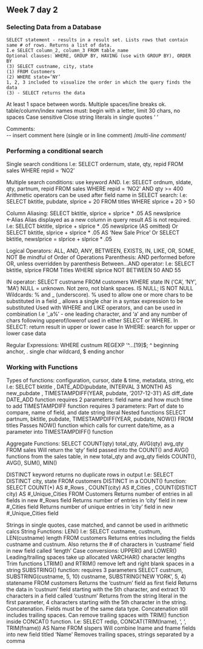## Week 7 day 2

### Selecting Data from a Database

```
SELECT statement - results in a result set. Lists rows that contain same # of rows. Returns a list of data.    
I.e SELECT column_2, column_3 FROM table_name
Optional clauses: WHERE, GROUP BY, HAVING (use with GROUP BY), ORDER BY
(3) SELECT custname, city, state
(1) FROM Customers
(2) WHERE state=’NY’
1, 2, 3 included to visualize the order in which the query finds the data
(3) - SELECT returns the data
```


At least 1 space between words. Multiple spaces/line breaks ok.
table/column/index names must: 
begin with a letter, limit 30 chars, no spaces
Case sensitive
Close string literals in single quotes ‘ ‘

Comments:  
-- insert comment here (single or in line comment)
/*multi-line
  comment*/

### Performing a conditional search

Single search conditions
I.e: SELECT ordernum, state, qty, repid
      FROM sales
      WHERE repid = ‘NO2’

Multiple search conditions: use keyword AND.
I.e: SELECT ordnum, sldate, qty, partnum, repid
      FROM sales
      WHERE repid = ‘NO2’ AND qty >= 400
Arithmetic operators can be used after field name in SELECT search:
I.e: SELECT bktitle, pubdate, slprice + 20
      FROM titles
      WHERE slprice + 20 > 50

Column Aliasing:
SELECT bktitle, slprice + slprice * .05 AS newslprice ←Alias
Alias displayed as a new column in query result
AS is not required.
I.e: SELECT bktitle, slprice + slprice * .05 newslprice (AS omitted)
Or  SELECT bktitle, slprice + slprice * .05 AS ‘New Sale Price’
Or  SELECT bktitle, newslprice = slprice + slprice * .05

Logical Operators: ALL, AND, ANY, BETWEEN, EXISTS, IN, LIKE, OR, SOME, NOT
Be mindful of Order of Operations
Parenthesis: AND performed before OR, unless overridden by parenthesis
Between...AND operator:
I.e: SELECT bktitle, slprice
       FROM Titles
       WHERE slprice NOT BETWEEN 50 AND 55

IN operator: SELECT custname
            FROM customers
                    WHERE state IN (‘CA’, ‘NY’, ‘MA’)
NULL = unknown. Not zero, not blank spaces. IS NULL; IS NOT NULL
Wildcards: % and _ (underscore).
% used to allow one or more chars to be substituted in a field
_ allows a single char in a syntax expression to be substituted
Used with WHERE and LIKE operators, and can be used in combination
I.e ‘_a%’ - one leading character, and ‘a’ and any number of chars following
upperof/lowerof used in either SELECT or WHERE.
In SELECT: return result in upper or lower case
In WHERE: search for upper or lower case data 

Regular Expressions: WHERE custnum REGEXP ‘^...[19]$;
^ beginning anchor, . single char wildcard, $ ending anchor

### Working with Functions

Types of functions: configuration, cursor, date & time, metadata, string, etc
I.e: SELECT bktitle
    , DATE_ADD(pubdate, INTERVAL 3 MONTH) AS new_pubdate
    , TIMESTAMPDIFF(YEAR, pubdate, ‘2017-12-31’) AS diff_date
DATE_ADD function requires 2 parameters: field name and how much time to add
TIMESTAMPDIFF function requires 3 parameters: Part of date to compare, name of field, and date string literal
Nested functions
SELECT partnum, bktitle, pubdate, TIMESTAMPDIFF(YEAR, pubdate, NOW())
      FROM titles
Passes NOW() function which calls for current date/time, as a parameter into TIMESTAMPDIFF() function

Aggregate Functions: SELECT COUNT(qty) total_qty, AVG(qty) avg_qty
            FROM sales
Will return the ‘qty’ field passed into the COUNT() and AVG() functions from the sales table, in new total_qty and avg_qty fields
COUNT(), AVG(), SUM(), MIN()

DISTINCT keyword returns no duplicate rows in output
I.e: SELECT DISTINCT city, state
      FROM customers
DISTINCT in a COUNT() function:
SELECT COUNT(*) AS #_Rows
, COUNT(city) AS #_Cities
, COUNT(DISTICT city) AS #_Unique_Cities
FROM Customers
Returns number of entries in all fields in new #_Rows field
Returns number of entries in ‘city’ field in new #_Cities field
Returns number of unique entries in ‘city’ field in new #_Unique_Cities field

Strings in single quotes, case matched, and cannot be used in arithmetic calcs
String Functions: LEN()
I.e: SELECT custname, custnum, LEN(custname) length
      FROM customers
Returns entries including the fields custname and custnum. Also returns the # of characters in ‘custname’ field in new field called ‘length’
Case conversions: UPPER() and LOWER()
Leading/trailing spaces take up allocated VARCHAR() character lengths
Trim functions LTRIM() and RTRIM() remove left and right blank spaces in a string
SUBSTRING() function: requires 3 parameters
SELECT custnum, SUBSTRING(custname, 5, 10) custname,
SUBSTRING(‘NEW YORK’, 5, 4) statename
FROM customers
Returns the ‘custnum’ field as first field
Returns the data in ‘custnum’ field starting with the 5th character, and extract 10 characters in a field called ‘custnum’
Returns from the string literal in the first parameter, 4 characters starting with the 5th character in the string.
Concatenation. Fields must be of the same data type. Concatenation still includes trailing spaces.
Can remove trailing spaces with TRIM() function inside CONCAT() function.
I.e: SELECT redip, CONCAT(TRIM(lname), ‘, ‘, TRIM(fname)) AS Name
      FROM slspers
Will combine lname and fname fields into new field titled ‘Name’
Removes trailing spaces, strings separated by a comma
